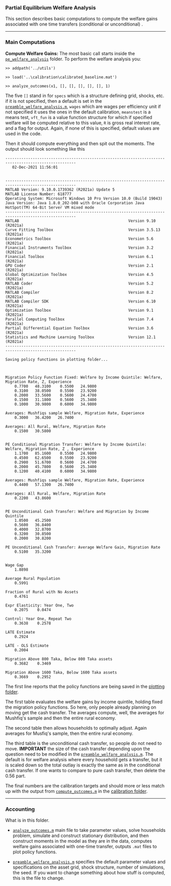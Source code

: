 ### Partial Equilibrium Welfare Analysis

This section describes basic computations to compute the welfare gains associated with one time transfers (conditional or unconditional) .

---

### Main Computations

**Compute Welfare Gains:** The most basic call starts inside the [``pe_welfare_analysis``](https://github.com/mwaugh0328/final_migration/tree/main/pe_welfare_analysis) folder. To perform the welfare analysis you:

```
>> addpath('../utils')

>> load('..\calibration\calibrated_baseline.mat')

>> analyze_outcomes(x1, [], [], [], [], [], 1)
```
The five ``[]`` stand in for ``specs`` which is a structure defining grid, shocks, etc. if it is not specified, then a default is set in the [``preamble_welfare_analysis.m``](https://github.com/mwaugh0328/final_migration/blob/main/pe_welfare_analysis/preamble_welfare_analysis.m), ``wages`` which are wages per efficiency unit if not specified it uses the ones in the default calibration, ``meanstest`` is a means test, ``vft_fun`` is a value function structure for which if specified welfare will be computed relative to this value, ``R`` is gross real interest rate, and a flag for output. Again, if none of this is specified, default values are used in the code.

Then it should compute everything and then spit out the moments. The output should look something like this
```
-----------------------------------------------------------------------------------------------------
   02-Dec-2021 11:56:01


-----------------------------------------------------------------------------------------------------
MATLAB Version: 9.10.0.1739362 (R2021a) Update 5
MATLAB License Number: 618777
Operating System: Microsoft Windows 10 Pro Version 10.0 (Build 19043)
Java Version: Java 1.8.0_202-b08 with Oracle Corporation Java HotSpot(TM) 64-Bit Server VM mixed mode
-----------------------------------------------------------------------------------------------------
MATLAB                                                Version 9.10        (R2021a)
Curve Fitting Toolbox                                 Version 3.5.13      (R2021a)
Econometrics Toolbox                                  Version 5.6         (R2021a)
Financial Instruments Toolbox                         Version 3.2         (R2021a)
Financial Toolbox                                     Version 6.1         (R2021a)
GPU Coder                                             Version 2.1         (R2021a)
Global Optimization Toolbox                           Version 4.5         (R2021a)
MATLAB Coder                                          Version 5.2         (R2021a)
MATLAB Compiler                                       Version 8.2         (R2021a)
MATLAB Compiler SDK                                   Version 6.10        (R2021a)
Optimization Toolbox                                  Version 9.1         (R2021a)
Parallel Computing Toolbox                            Version 7.4         (R2021a)
Partial Differential Equation Toolbox                 Version 3.6         (R2021a)
Statistics and Machine Learning Toolbox               Version 12.1        (R2021a)
-----------------------------------------------------------------------------------------------------

Saving policy functions in plotting folder...



Migration Policy Function Fixed: Welfare by Income Quintile: Welfare, Migration Rate, Z, Experience
    0.7700   48.3100    0.5500   24.9800
    0.3100   38.0500    0.5500   23.9200
    0.2000   33.5600    0.5600   24.4700
    0.1500   31.1800    0.5600   25.3400
    0.1000   30.9800    0.6000   34.9800

Averages: Mushfiqs sample Welfare, Migration Rate, Experience
    0.3000   36.4200   26.7400

Averages: All Rural, Welfare, Migration Rate
    0.1500   30.5800


PE Conditional Migration Transfer: Welfare by Income Quintile: Welfare, Migration Rate, Z , Experience
    1.1700   85.1600    0.5500   24.9800
    0.4500   62.6500    0.5500   23.9200
    0.2900   51.6700    0.5600   24.4700
    0.2000   45.7800    0.5600   25.3400
    0.1200   40.4100    0.6000   34.9800

Averages: Mushfiqs sample Welfare, Migration Rate, Experience
    0.4400   57.1300   26.7400

Averages: All Rural, Welfare, Migration Rate
    0.2200   43.8600


PE Unconditional Cash Transfer: Welfare and Migration by Income Quintile
    1.0500   45.2500
    0.5600   36.8400
    0.4000   32.8700
    0.3200   30.8500
    0.2000   30.8200

PE Unconditional Cash Transfer: Average Welfare Gain, Migration Rate
    0.5100   35.3200


Wage Gap
    1.8898

Average Rural Population
    0.5991

Fraction of Rural with No Assets
    0.4761

Expr Elasticity: Year One, Two
    0.2075    0.0474

Control: Year One, Repeat Two
    0.3638    0.2578

LATE Estimate
    0.2924

LATE - OLS Estimate
    0.2004

Migration Above 800 Taka, Below 800 Taka assets
    0.3682    0.3469

Migration Above 1600 Taka, Below 1600 Taka assets
    0.3669    0.2952
```

The first line reports that the policy functions are being saved in the [plotting folder](https://github.com/mwaugh0328/final_migration/tree/main/plotting).

The first table evaluates the welfare gains by income quintile, holding fixed the migration policy functions. So here, only people already planning on moving get the cash transfer. The averages compute, well, the averages for Mushfiq's sample and then the entire rural economy.

The second table then allows households to optimally adjust. Again averages for Musfiq's sample, then the entire rural economy.

The third table is the unconditional cash transfer, so people do not need to move. **IMPORTANT** the size of the cash transfer depending upon the question need to be modified in the [``preamble_welfare_analysis.m``](https://github.com/mwaugh0328/final_migration/blob/e33c12e76c7da2a210012d082578cbe9d368c965/pe_welfare_analysis/preamble_welfare_analysis.m#L47). The default is for welfare analysis where every household gets a transfer, but it is scaled down so the total outlay is exactly the same as in the conditional cash transfer. If one wants to compare to pure cash transfer, then delete the 0.56 part.

The final numbers are the calibration targets and should more or less match up with the output from [``compute_outcomes.m``](https://github.com/mwaugh0328/final_migration/blob/main/calibration/compute_outcomes.m) in the [calibration folder](https://github.com/mwaugh0328/final_migration/tree/main/calibration).

---

### Accounting

What is in this folder.

- [``analyze_outcomes.m``](https://github.com/mwaugh0328/final_migration/blob/main/pe_welfare_analysis/analyze_outcomes.m) main file to take parameter values, solve households problem, simulate and construct stationary distribution, and then construct moments in the model as they are in the data, computes welfare gains associated with one-time transfer, outputs ``.mat`` files to plot policy functions.

- [``preamble_welfare_analysis.m``](https://github.com/mwaugh0328/final_migration/blob/main/pe_welfare_analysis/preamble_welfare_analysis.m) specifies the default parameter values and specifications on the asset grid, shock structure, number of simulations, the seed. If you want to change something about how stuff is computed, this is the file to change.
